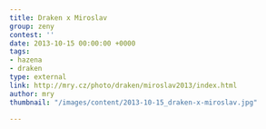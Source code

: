 ```yaml
---
title: Draken x Miroslav
group: zeny
contest: ''
date: 2013-10-15 00:00:00 +0000
tags:
- hazena
- draken
type: external
link: http://mry.cz/photo/draken/miroslav2013/index.html
author: mry
thumbnail: "/images/content/2013-10-15_draken-x-miroslav.jpg"

---
```

